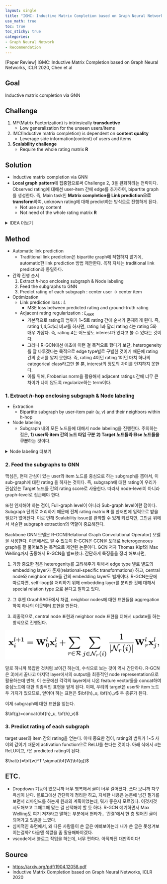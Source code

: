 ```yaml
---
layout: single
title: "IGMC: Inductive Matrix Completion based on Graph Neural Networks, ICLR 2020"
use_math: true
toc: true
toc_sticky: true
categories:
- Graph Neural Network
- Recommendation
---
```


[Paper Review] IGMC: Inductive Matrix Completion based on Graph Neural Networks, ICLR 2020, Chen et al

## Goal
Inductive matrix completion via GNN

## Challenge
1. MF(Matrix Factorization) is intrinsically **transductive**
    - Low generalization for the unseen users/items
2. IMC(Inductive matrix completion) is dependent on **content quality**
    - Leverage side information(content) of users and items
3. **Scalability challenge**
    - Require the whole rating matrix $\textbf{R}$

## Solution
- Inductive matrix completion via GNN
- **Local graph pattern**에 집중함으로써 Challenge 2, 3을 완화하려는 전략이다. Observed rating에 대해선 user-item 간에 edge를 추가하여, bipartite graph를 생성한다. 즉, Main task인 **Matrix completion을 Link prediction으로 transform**하여, unknown rating에 대해 predict하는 방식으로 진행하게 된다.
    - Not use any content
    - Not need of the whole rating matrix $\textbf{R}$

<details>
    <summary>IDEA 더보기</summary>
<div markdown="1">

    - LikePath 개념 : 만약 $u_2$가 새로운 item $v_2$를 like했다면, $u_1$도 $v_2$를 like할 가능성이 높다. 왜냐하면, $u_1$과 $u_2$는 같은 취향을 갖고 있기 때문이다.(동일한 item $v_1$을 like했으니). 이러한 path를 like path라고 부른다.


<img src="/assets/images/post_images/IGMC_likepath.png" alt="drawing" width="200">

    - Traditional Heuristic Link Prediction : 위와 같은 like path 아이디어를 토대로, indicator로서 이런 like path의 갯수를 count하는 등의 휴리스틱한 방식을 사용하여 link prediction을 수행함. link prediction의 목적은, how likely $u_1$ likes $v_2$ 이다.
</div>
</details>


## Method

- Automatic link prediction
    - Traditional link prediction은 bipartite graph에 적합하지 않기에, automatic한 link prediction 방법 제안한다. 목적 자체는 traditional link prediction과 동일하다. 
- 간략 진행 순서
    1. Extract $h$-hop enclosing subgraph & Node labeling
    2. Feed the subgraphs to GNN
    3. Predict rating of each subgraph : center user -> center item
- Optimization
    - Link prediction loss : $L$
        - MSE loss between predicted rating and ground-truth rating
    - Adjacent rating regularization : $L_{ARR}$
        - 기본적으로 rating의 범위가 1~5로 rating 간에 순서가 존재하게 된다. 즉, rating 1,4,5끼리 비교를 하자면, rating 1과 달리 rating 4는 rating 5와 매우 가깝다. 즉, rating 4는 어느정도 interest가 있다고 볼 수 있다는 것이다.
        - 그러나 R-GCN에선 애초에 이런 걸 목적으로 했다기 보단, heterogeneity 를 잘 다루겠다는 목적으로 edge type별로 구별한 것이기 때문에 rating 간의 순서를 알지 못한다. 즉, rating 4이던 rating 1이던 마치 하나의 categorical class라고만 볼 뿐, interest의 정도의 차이를 인지하지 못한다. 
        - 이를 위해, Frobenius norm을 활용해서 adjacent ratings 간에 너무 큰 차이가 나지 않도록 regularize하는 term이다. 


### 1. Extract $h$-hop enclosing subgraph & Node labeling
- Extraction
    - Bipartite subgraph by user-item pair $(u, v)$ and their neighbors within $h$-hop
- Node labeling
    - Subgraph 내의 모든 노드들에 대해서 node labeling을 진행한다. 주의하는 점은, **1) user와 item 간의 노드 타입 구분** **2) Target 노드들과 Else 노드들을 구분**하는 것이다. 

<details>
    <summary>
        Node labeling 더보기
    </summary>

기본적으로 지금 우리가 관심이 있는 target user와 item은 각각 0과 1을 부여한다. 그리고 subgraph 내의 나머지 노드들에 대해서 user이면 짝수로, item이면 홀수로 번호를 부여한다. 수식으로 나타내면 user: $2i$ / item:: $2i+1$ 로 표현할 수 있는데, 이때 $i$는 hop이다. target으로부터 얼마나 떨어졌는지를 고려한다.

</details>


### 2. Feed the subgraphs to GNN
핵심은, 현재 관심이 있는 user와 item 노드를 중심으로 하는 subgraph를 뽑아서, 이 sub-graph에 대한 rating 을 하자는 것이다. 즉, subgraph에 대한 rating이 우리가 관심있는 Target 노드들 간의 rating score로 사용한다. 따라서 node-level이 아니라 graph-level로 접근해야 한다.


또한 인지해야 하는 점이, Full-graph level이 아니라 Sub-graph level이란 점이다. Subgraph 단위로 처리하기 때문에 전체 rating matrix $\textbf{R}$ 를 한꺼번에 입력으로 받을 필요가 없어진다. 이로 인해 Scalability issue를 완화할 수 있게 되겠지만, 그만큼 위에서 서술한 subgraph extraction의 역할이 중요해진다. 


Backbone GNN 모델은 R-GCN(Relational Graph Convolutional Operator) 모델을 사용한다. 이름에서도 알 수 있듯이 R-GCN은 GCN을 토대로 heterogeneous graph를 잘 풀어보려는 목적으로 제안된 논문이다. GCN 저자 Thomas Kipf와 Max Welling까지 출동해서 R-GCN을 발표했다. 간단하게 특징들을 정리 해보자면, 

1) 가장 중요한 점은 heterogenity를 고려해주기 위해서 edge type 별로 별도의 embedding layer가 존재(relational-specific transformations) 하고, central node와 neighbor node들 간의 embedding layer도 별개이다. R-GCN논문에 따르자면, self-loop을 처리하기 위해 embedding layer를 분리한 것에 대해서 special relation type 으로 본다고 말하고 있다. 

2) 그 후엔 GraphSAGE에서 처럼, neighbor nodes에 대한 표현들을 aggregation하여 하나의 이웃벡터 표현을 만든다. 

3) 최종적으로, central node 표현과 neighbor node 표현을 더해서 update를 하는 방식으로 진행된다. 

![](/assets/images/post_images/IGMC_eq1.png)

말로 하니까 복잡한 것처럼 보이긴 하는데, 수식으로 보는 것이 역시 간단하다. R-GCN은 3)에서 끝나고 마지막 layer에서의 output을 최종적인 node representation으로 활용하는데 반해, 이 논문에선 각각의 layer에서 나온 feature vector들을 concat하여 중심노드에 대한 최종적인 표현을 얻게 된다. 이때, 우리의 target은 user와 item 노드 두 가지가 있으므로, 얻어야 하는 표현은 $\bf{h}_u, \bf{h}_v$ 두 종류가 된다. 

이제 subgraph에 대한 표현을 얻는다.

$\bf{g}=concat(\bf{h}_u, \bf{h}_v)$


### 3. Predict rating of each subgraph 
target user와 item 간의 rating을 얻는다. 이때 중요한 점이, rating의 범위가 1~5 사이의 값이기 때문에 activation function으로 ReLU를 쓴다는 것이다. 아래 식에서 $\sigma$는 ReLU이고, $\hat{r}$은 predicted rating이 된다.

$\hat{r}=\bf{w}^T \sigma(\bf{W}\bf{g})$

## ETC.
- Dropdown 기능이 있으니까 너무 행복해서 글이 너무 길어졌다. 쓰다 보니까 자꾸 욕심이 난다. 블로그에선 간단하게 정리만 하고, 자세한 내용은 논문에 남긴 필기를 보면서 리마인드를 하는게 원래의 계획이었는데, 뭐가 좋은지 모르겠다. 이것저것 시도해보고 그때그때 맞는 걸 선택해야 할 듯 하다. R-GCN 얘기하면서 Max Welling도 여기 저자라고 말하는 부분에서 현타가.. '간결'에서 한 층 멀어진 글이 되어가고 있음을 느꼈다.
- 심미적인 측면에서, 왜 다른 사람들이 쓴 글은 예뻐보이는데 내가 쓴 글은 못생겨보이는걸까? 다음엔 색깔을 좀 활용해봐야겠다.
- vscode에서 블로그 작업을 하는데, 너무 편하다. 아직까진 대만족이다!

## Source
- https://arxiv.org/pdf/1904.12058.pdf
- Inductive Matrix Completion based on Graph Neural Networks, ICLR 2020
